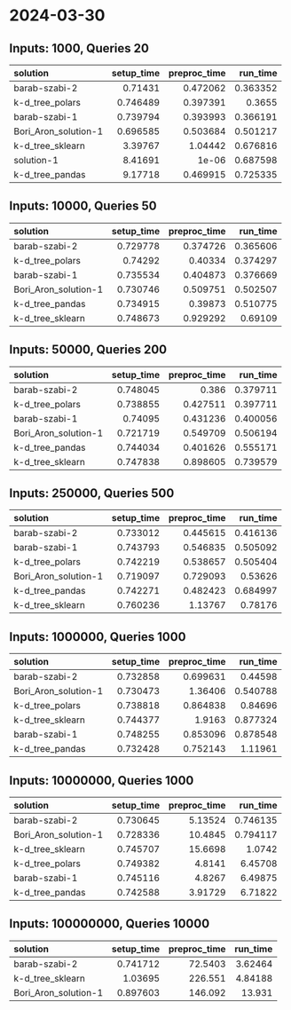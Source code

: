 # 2024-03-30

## Inputs: 1000, Queries 20

| solution             |   setup_time |   preproc_time |   run_time |
|:---------------------|-------------:|---------------:|-----------:|
| barab-szabi-2        |     0.71431  |       0.472062 |   0.363352 |
| k-d_tree_polars      |     0.746489 |       0.397391 |   0.3655   |
| barab-szabi-1        |     0.739794 |       0.393993 |   0.366191 |
| Bori_Aron_solution-1 |     0.696585 |       0.503684 |   0.501217 |
| k-d_tree_sklearn     |     3.39767  |       1.04442  |   0.676816 |
| solution-1           |     8.41691  |       1e-06    |   0.687598 |
| k-d_tree_pandas      |     9.17718  |       0.469915 |   0.725335 |

## Inputs: 10000, Queries 50

| solution             |   setup_time |   preproc_time |   run_time |
|:---------------------|-------------:|---------------:|-----------:|
| barab-szabi-2        |     0.729778 |       0.374726 |   0.365606 |
| k-d_tree_polars      |     0.74292  |       0.40334  |   0.374297 |
| barab-szabi-1        |     0.735534 |       0.404873 |   0.376669 |
| Bori_Aron_solution-1 |     0.730746 |       0.509751 |   0.502507 |
| k-d_tree_pandas      |     0.734915 |       0.39873  |   0.510775 |
| k-d_tree_sklearn     |     0.748673 |       0.929292 |   0.69109  |

## Inputs: 50000, Queries 200

| solution             |   setup_time |   preproc_time |   run_time |
|:---------------------|-------------:|---------------:|-----------:|
| barab-szabi-2        |     0.748045 |       0.386    |   0.379711 |
| k-d_tree_polars      |     0.738855 |       0.427511 |   0.397711 |
| barab-szabi-1        |     0.74095  |       0.431236 |   0.400056 |
| Bori_Aron_solution-1 |     0.721719 |       0.549709 |   0.506194 |
| k-d_tree_pandas      |     0.744034 |       0.401626 |   0.555171 |
| k-d_tree_sklearn     |     0.747838 |       0.898605 |   0.739579 |

## Inputs: 250000, Queries 500

| solution             |   setup_time |   preproc_time |   run_time |
|:---------------------|-------------:|---------------:|-----------:|
| barab-szabi-2        |     0.733012 |       0.445615 |   0.416136 |
| barab-szabi-1        |     0.743793 |       0.546835 |   0.505092 |
| k-d_tree_polars      |     0.742219 |       0.538657 |   0.505404 |
| Bori_Aron_solution-1 |     0.719097 |       0.729093 |   0.53626  |
| k-d_tree_pandas      |     0.742271 |       0.482423 |   0.684997 |
| k-d_tree_sklearn     |     0.760236 |       1.13767  |   0.78176  |

## Inputs: 1000000, Queries 1000

| solution             |   setup_time |   preproc_time |   run_time |
|:---------------------|-------------:|---------------:|-----------:|
| barab-szabi-2        |     0.732858 |       0.699631 |   0.44598  |
| Bori_Aron_solution-1 |     0.730473 |       1.36406  |   0.540788 |
| k-d_tree_polars      |     0.738818 |       0.864838 |   0.84696  |
| k-d_tree_sklearn     |     0.744377 |       1.9163   |   0.877324 |
| barab-szabi-1        |     0.748255 |       0.853096 |   0.878548 |
| k-d_tree_pandas      |     0.732428 |       0.752143 |   1.11961  |

## Inputs: 10000000, Queries 1000

| solution             |   setup_time |   preproc_time |   run_time |
|:---------------------|-------------:|---------------:|-----------:|
| barab-szabi-2        |     0.730645 |        5.13524 |   0.746135 |
| Bori_Aron_solution-1 |     0.728336 |       10.4845  |   0.794117 |
| k-d_tree_sklearn     |     0.745707 |       15.6698  |   1.0742   |
| k-d_tree_polars      |     0.749382 |        4.8141  |   6.45708  |
| barab-szabi-1        |     0.745116 |        4.8267  |   6.49875  |
| k-d_tree_pandas      |     0.742588 |        3.91729 |   6.71822  |

## Inputs: 100000000, Queries 10000

| solution             |   setup_time |   preproc_time |   run_time |
|:---------------------|-------------:|---------------:|-----------:|
| barab-szabi-2        |     0.741712 |        72.5403 |    3.62464 |
| k-d_tree_sklearn     |     1.03695  |       226.551  |    4.84188 |
| Bori_Aron_solution-1 |     0.897603 |       146.092  |   13.931   |